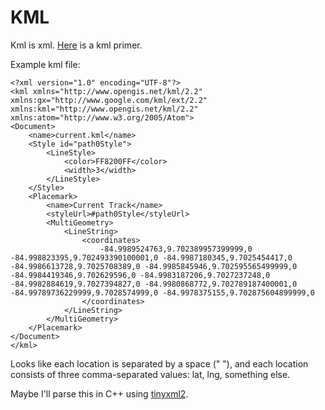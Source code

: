 # KML

Kml is xml. [Here](https://developers.google.com/kml/documentation/kml_tut) is a kml primer.

Example kml file:
```
<?xml version="1.0" encoding="UTF-8"?>
<kml xmlns="http://www.opengis.net/kml/2.2" xmlns:gx="http://www.google.com/kml/ext/2.2" xmlns:kml="http://www.opengis.net/kml/2.2" xmlns:atom="http://www.w3.org/2005/Atom">
<Document>
	<name>current.kml</name>
	<Style id="path0Style">
		<LineStyle>
			<color>FF8200FF</color>
			<width>3</width>
		</LineStyle>
	</Style>
	<Placemark>
		<name>Current Track</name>
		<styleUrl>#path0Style</styleUrl>
		<MultiGeometry>
			<LineString>
				<coordinates>
					-84.9989524763,9.702389957399999,0 -84.998823395,9.702493390100001,0 -84.9987180345,9.7025454417,0 -84.9986613728,9.7025708389,0 -84.9985845946,9.702595565499999,0 -84.9984419346,9.702629596,0 -84.9983187206,9.7027237248,0 -84.9982884619,9.7027394827,0 -84.9980868772,9.702789187400001,0 -84.99789736229999,9.7028574999,0 -84.9978375155,9.702875604899999,0 
				</coordinates>
			</LineString>
		</MultiGeometry>
	</Placemark>
</Document>
</kml>
```

Looks like each location is separated by a space (" "), and each location consists of three comma-separated values: lat, lng, something else.

Maybe I'll parse this in C++ using [tinyxml2](https://github.com/leethomason/tinyxml2).
